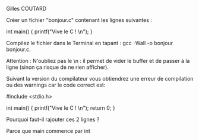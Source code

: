 Gilles COUTARD

Créer un fichier "bonjour.c" contenant les lignes suivantes :

int main() {
printf("Vive le C ! \n");
}

Compilez le fichier dans le Terminal en tapant : gcc -Wall -o bonjour bonjour.c.

Attention : N'oubliez pas le \n : il permet de vider le buffer et de passer à la ligne (sinon ça risque de ne rien afficher).

Suivant la version du compilateur vous obtiendrez une erreur de compilation ou des warnings car le code correct est:

#include <stdio.h>

int main() {
printf("Vive le C ! \n");
return 0;
}

Pourquoi faut-il rajouter ces 2 lignes ? 

Parce que main commence par int 
